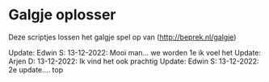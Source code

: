 <h1>Galgje oplosser</h1>

Deze scriptjes lossen het galgje spel op van (http://beprek.nl/galgje)

Update: Edwin S: 13-12-2022: Mooi man... we worden 1e ik voel het
Update: Arjen D: 13-12-2022: Ik vind het ook prachtig
Update: Edwin S: 13-12-2022: 2e update.... top
